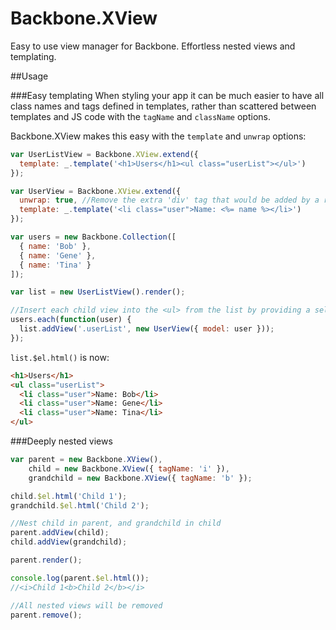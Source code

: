Backbone.XView
==============

Easy to use view manager for Backbone. Effortless nested views and templating.

##Usage

###Easy templating
When styling your app it can be much easier to have all class names and tags defined in templates, rather than scattered between templates and JS code with the `tagName` and `className` options.

Backbone.XView makes this easy with the `template` and `unwrap` options:

```js
var UserListView = Backbone.XView.extend({
  template: _.template('<h1>Users</h1><ul class="userList"></ul>')
});

var UserView = Backbone.XView.extend({
  unwrap: true, //Remove the extra 'div' tag that would be added by a regular Backbone view
  template: _.template('<li class="user">Name: <%= name %></li>')
});

var users = new Backbone.Collection([
  { name: 'Bob' },
  { name: 'Gene' },
  { name: 'Tina' }
]);

var list = new UserListView().render();

//Insert each child view into the <ul> from the list by providing a selector
users.each(function(user) {
  list.addView('.userList', new UserView({ model: user }));
});
```

`list.$el.html()` is now:

```html
<h1>Users</h1>
<ul class="userList">
  <li class="user">Name: Bob</li>
  <li class="user">Name: Gene</li>
  <li class="user">Name: Tina</li>
</ul>
```


###Deeply nested views

```js
var parent = new Backbone.XView(),
    child = new Backbone.XView({ tagName: 'i' }),
    grandchild = new Backbone.XView({ tagName: 'b' });

child.$el.html('Child 1');
grandchild.$el.html('Child 2');

//Nest child in parent, and grandchild in child
parent.addView(child);
child.addView(grandchild);

parent.render();

console.log(parent.$el.html());
//<i>Child 1<b>Child 2</b></i>

//All nested views will be removed
parent.remove();
```
